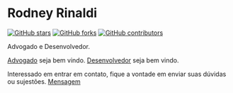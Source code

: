 # Rodney Rinaldi

[![GitHub stars](https://img.shields.io/github/stars/themlphdstudent/awesome-github-profile-readme-templates.svg)](https://github.com/durgeshsamariya/awesome-github-profile-readme-templates/stargazers)
[![GitHub forks](https://img.shields.io/github/forks/themlphdstudent/awesome-github-profile-readme-templates.svg?color=blue)](https://github.com/durgeshsamariya/awesome-github-profile-readme-templates/network)
[![GitHub contributors](https://img.shields.io/github/contributors/themlphdstudent/awesome-github-profile-readme-templates.svg?color=blue)](https://github.com/durgeshsamariya/awesome-github-profile-readme-templates/network)

Advogado e Desenvolvedor.

[Advogado](https://adv.rodneyrinaldi.com) seja bem vindo. [Desenvolvedor](https://dev.rodneyrinaldi.com) seja bem vindo.

Interessado em entrar em contato, fique a vontade em enviar suas dúvidas ou sujestões. [Mensagem](https://forms.office.com/r/VTxxF97D0J)
